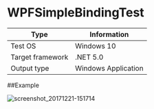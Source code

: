 # WPFSimpleBindingTest

|Type|Information|
|----|----|
|Test OS|Windows 10|
|Target framework|.NET 5.0|
|Output type|Windows Application|

##Example

![screenshot_20171221-151714](https://raw.githubusercontent.com/Sia819/WPFSimpleBindingTest/master/testing.gif)
